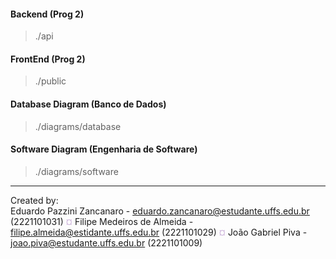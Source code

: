 #### Backend (Prog 2)
> ./api

#### FrontEnd (Prog 2)
> ./public

#### Database Diagram (Banco de Dados)
> ./diagrams/database

#### Software Diagram (Engenharia de Software)
> ./diagrams/software


---
Created by: </br>
Eduardo Pazzini Zancanaro - eduardo.zancanaro@estudante.uffs.edu.br (2221101031) 
<span style="color: #cdb4db">¤</span> Filipe Medeiros de Almeida - filipe.almeida@estidante.uffs.edu.br (2221101029) 
<span style="color: #cdb4db">¤</span> João Gabriel Piva - joao.piva@estudante.uffs.edu.br (2221101009)